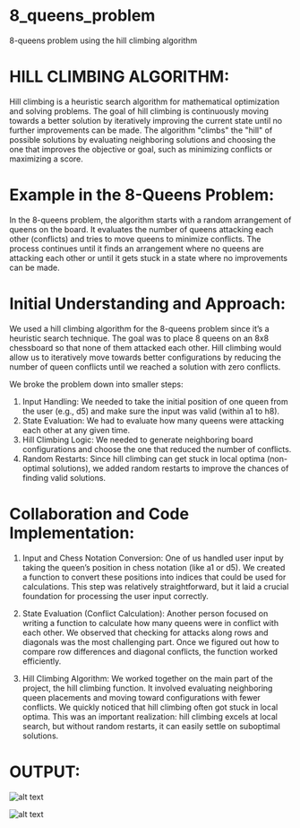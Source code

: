 # 8_queens_problem
8-queens problem using the hill climbing algorithm

# HILL CLIMBING ALGORITHM:

Hill climbing is a heuristic search algorithm for mathematical optimization and solving problems. The goal of hill climbing is continuously moving towards a better solution by iteratively improving the current state until no further improvements can be made. The algorithm "climbs" the "hill" of possible solutions by evaluating neighboring solutions and choosing the one that improves the objective or goal, such as minimizing conflicts or maximizing a score.

# Example in the 8-Queens Problem:

In the 8-queens problem, the algorithm starts with a random arrangement of queens on the board. It evaluates the number of queens attacking each other (conflicts) and tries to move queens to minimize conflicts. The process continues until it finds an arrangement where no queens are attacking each other or until it gets stuck in a state where no improvements can be made.

# Initial Understanding and Approach:

We used a hill climbing algorithm for the 8-queens problem since it’s a heuristic search technique. The goal was to place 8 queens on an 8x8 chessboard so that none of them attacked each other. Hill climbing would allow us to iteratively move towards better configurations by reducing the number of queen conflicts until we reached a solution with zero conflicts.

We broke the problem down into smaller steps:

1. Input Handling: We needed to take the initial position of one queen from the user (e.g., d5) and make sure the input was valid (within a1 to h8).
2. State Evaluation: We had to evaluate how many queens were attacking each other at any given time.
3. Hill Climbing Logic: We needed to generate neighboring board configurations and choose the one that reduced the number of conflicts.
4. Random Restarts: Since hill climbing can get stuck in local optima (non-optimal solutions), we added random restarts to improve the chances of finding valid solutions.

# Collaboration and Code Implementation:

1. Input and Chess Notation Conversion:
One of us handled user input by taking the queen’s position in chess notation (like a1 or d5).
We created a function to convert these positions into indices that could be used for calculations. This step was relatively straightforward, but it laid a crucial foundation for processing the user input correctly.

2. State Evaluation (Conflict Calculation):
Another person focused on writing a function to calculate how many queens were in conflict with each other.
We observed that checking for attacks along rows and diagonals was the most challenging part. Once we figured out how to compare row differences and diagonal conflicts, the function worked efficiently.

3. Hill Climbing Algorithm:
We worked together on the main part of the project, the hill climbing function. It involved evaluating neighboring queen placements and moving toward configurations with fewer conflicts.
We quickly noticed that hill climbing often got stuck in local optima. This was an important realization: hill climbing excels at local search, but without random restarts, it can easily settle on suboptimal solutions.

# OUTPUT:

![alt text](image-1.png)

![alt text](image.png)
